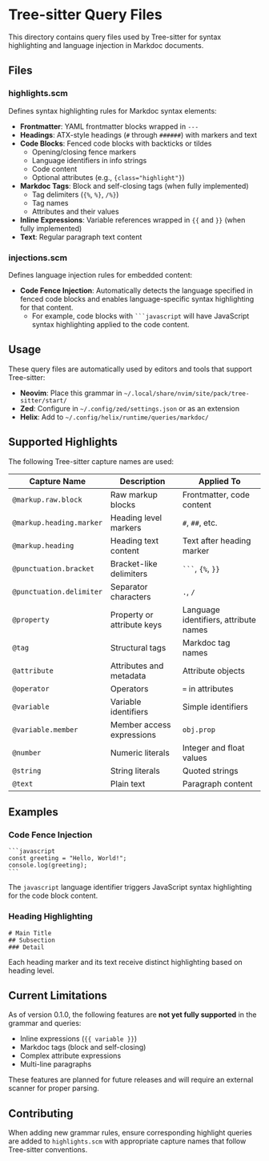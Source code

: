 # Tree-sitter Query Files

This directory contains query files used by Tree-sitter for syntax highlighting and language injection in Markdoc documents.

## Files

### highlights.scm

Defines syntax highlighting rules for Markdoc syntax elements:

- **Frontmatter**: YAML frontmatter blocks wrapped in `---`
- **Headings**: ATX-style headings (`#` through `######`) with markers and text
- **Code Blocks**: Fenced code blocks with backticks or tildes
  - Opening/closing fence markers
  - Language identifiers in info strings
  - Code content
  - Optional attributes (e.g., `{class="highlight"}`)
- **Markdoc Tags**: Block and self-closing tags (when fully implemented)
  - Tag delimiters (`{%`, `%}`, `/%}`)
  - Tag names
  - Attributes and their values
- **Inline Expressions**: Variable references wrapped in `{{` and `}}` (when fully implemented)
- **Text**: Regular paragraph text content

### injections.scm

Defines language injection rules for embedded content:

- **Code Fence Injection**: Automatically detects the language specified in fenced code blocks and enables language-specific syntax highlighting for that content.
  - For example, code blocks with ` ```javascript ` will have JavaScript syntax highlighting applied to the code content.

## Usage

These query files are automatically used by editors and tools that support Tree-sitter:

- **Neovim**: Place this grammar in `~/.local/share/nvim/site/pack/tree-sitter/start/`
- **Zed**: Configure in `~/.config/zed/settings.json` or as an extension
- **Helix**: Add to `~/.config/helix/runtime/queries/markdoc/`

## Supported Highlights

The following Tree-sitter capture names are used:

| Capture Name | Description | Applied To |
|--------------|-------------|------------|
| `@markup.raw.block` | Raw markup blocks | Frontmatter, code content |
| `@markup.heading.marker` | Heading level markers | `#`, `##`, etc. |
| `@markup.heading` | Heading text content | Text after heading marker |
| `@punctuation.bracket` | Bracket-like delimiters | ` ``` `, `{%`, `}}` |
| `@punctuation.delimiter` | Separator characters | `.`, `/` |
| `@property` | Property or attribute keys | Language identifiers, attribute names |
| `@tag` | Structural tags | Markdoc tag names |
| `@attribute` | Attributes and metadata | Attribute objects |
| `@operator` | Operators | `=` in attributes |
| `@variable` | Variable identifiers | Simple identifiers |
| `@variable.member` | Member access expressions | `obj.prop` |
| `@number` | Numeric literals | Integer and float values |
| `@string` | String literals | Quoted strings |
| `@text` | Plain text | Paragraph content |

## Examples

### Code Fence Injection

````markdoc
```javascript
const greeting = "Hello, World!";
console.log(greeting);
```
````

The `javascript` language identifier triggers JavaScript syntax highlighting for the code block content.

### Heading Highlighting

```markdoc
# Main Title
## Subsection
### Detail
```

Each heading marker and its text receive distinct highlighting based on heading level.

## Current Limitations

As of version 0.1.0, the following features are **not yet fully supported** in the grammar and queries:

- Inline expressions (`{{ variable }}`)
- Markdoc tags (block and self-closing)
- Complex attribute expressions
- Multi-line paragraphs

These features are planned for future releases and will require an external scanner for proper parsing.

## Contributing

When adding new grammar rules, ensure corresponding highlight queries are added to `highlights.scm` with appropriate capture names that follow Tree-sitter conventions.
